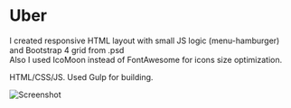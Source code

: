 # Uber

I created responsive HTML layout with small JS logic (menu-hamburger) and Bootstrap 4 grid from .psd  
Also I used IcoMoon instead of FontAwesome for icons size optimization.

HTML/CSS/JS. Used Gulp for building.

![Screenshot](https://i.imgur.com/zsUpt5j.jpg)
